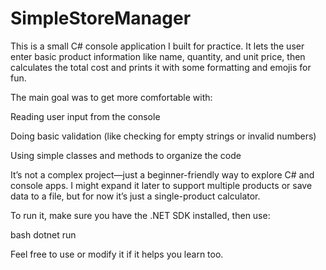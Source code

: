 # SimpleStoreManager
This is a small C# console application I built for practice. It lets the user enter basic product information like name, quantity, and unit price, then calculates the total cost and prints it with some formatting and emojis for fun.

The main goal was to get more comfortable with:

Reading user input from the console

Doing basic validation (like checking for empty strings or invalid numbers)

Using simple classes and methods to organize the code

It’s not a complex project—just a beginner-friendly way to explore C# and console apps. I might expand it later to support multiple products or save data to a file, but for now it’s just a single-product calculator.

To run it, make sure you have the .NET SDK installed, then use:

bash
dotnet run

Feel free to use or modify it if it helps you learn too.
